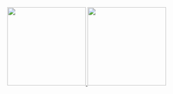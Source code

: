 <div>
  <a href="https://github.com/MathRover">
  <img height="180em" src="https://github-readme-stats.vercel.app/api?username=MathRover&show_icons=true&theme=tokyonight&include_all_commits=true&count_private=true"/>
  <img height="180em" src="https://github-readme-stats.vercel.app/api/top-langs/?username=MathRover&layout=compact&langs_count=8&theme=tokyonight"/>
</div>
<div>
    <img src="https://img.shields.io/badge/python-3670A0?style=for-the-badge&logo=python&logoColor=ffdd54" alt="">
</div>
